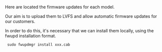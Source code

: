 Here are located the firmware updates for each model.

Our aim is to upload them to LVFS and allow automatic firmware updates for our customers.

In order to do this, it's necessary that we can install them locally, using the fwupd installation format.

```shell
 sudo fwupdmgr install xxx.cab 
```
